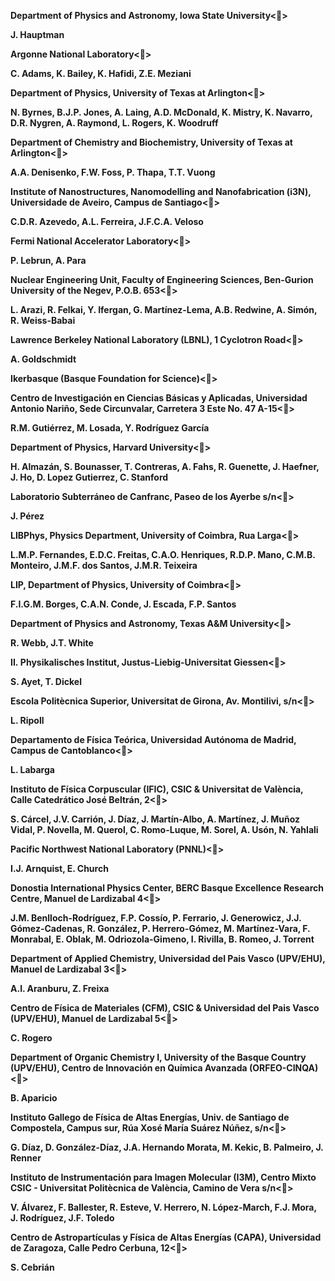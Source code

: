 <b>Department of Physics and Astronomy, Iowa State University<>

J. Hauptman

  
<b>Argonne National Laboratory<>

C. Adams, K. Bailey, K. Hafidi, Z.E. Meziani

  
<b>Department of Physics, University of Texas at Arlington<>

N. Byrnes, B.J.P. Jones, A. Laing, A.D. McDonald, K. Mistry, K. Navarro, D.R. Nygren, A. Raymond, L. Rogers, K. Woodruff

  
<b>Department of Chemistry and Biochemistry, University of Texas at Arlington<>

A.A. Denisenko, F.W. Foss, P. Thapa, T.T. Vuong

  
<b>Institute of Nanostructures, Nanomodelling and Nanofabrication (i3N), Universidade de Aveiro, Campus de Santiago<>

C.D.R. Azevedo, A.L. Ferreira, J.F.C.A. Veloso

  
<b>Fermi National Accelerator Laboratory<>

P. Lebrun, A. Para

  
<b>Nuclear Engineering Unit, Faculty of Engineering Sciences, Ben-Gurion University of the Negev, P.O.B. 653<>

L. Arazi, R. Felkai, Y. Ifergan, G. Martínez-Lema, A.B. Redwine, A. Simón, R. Weiss-Babai

  
<b>Lawrence Berkeley National Laboratory (LBNL), 1 Cyclotron Road<>

A. Goldschmidt

  
<b>Ikerbasque (Basque Foundation for Science)<>

  
<b>Centro de Investigación en Ciencias Básicas y Aplicadas, Universidad Antonio Nariño, Sede Circunvalar, Carretera 3 Este No. 47 A-15<>

R.M. Gutiérrez, M. Losada, Y. Rodríguez García

  
<b>Department of Physics, Harvard University<>

H. Almazán, S. Bounasser, T. Contreras, A. Fahs, R. Guenette, J. Haefner, J. Ho, D. Lopez Gutierrez, C. Stanford

  
<b>Laboratorio Subterráneo de Canfranc, Paseo de los Ayerbe s/n<>

J. Pérez

  
<b>LIBPhys, Physics Department, University of Coimbra, Rua Larga<>

L.M.P. Fernandes, E.D.C. Freitas, C.A.O. Henriques, R.D.P. Mano, C.M.B. Monteiro, J.M.F. dos Santos, J.M.R. Teixeira

  
<b>LIP, Department of Physics, University of Coimbra<>

F.I.G.M. Borges, C.A.N. Conde, J. Escada, F.P. Santos

  
<b>Department of Physics and Astronomy, Texas A&M University<>

R. Webb, J.T. White

  
<b>II. Physikalisches Institut, Justus-Liebig-Universitat Giessen<>

S. Ayet, T. Dickel

  
<b>Escola Politècnica Superior, Universitat de Girona, Av. Montilivi, s/n<>

L. Ripoll

  
<b>Departamento de Física Teórica, Universidad Autónoma de Madrid, Campus de Cantoblanco<>

L. Labarga

  
<b>Instituto de Física Corpuscular (IFIC), CSIC & Universitat de València, Calle Catedrático José Beltrán, 2<>

S. Cárcel, J.V. Carrión, J. Díaz, J. Martín-Albo, A. Martínez, J. Muñoz Vidal, P. Novella, M. Querol, C. Romo-Luque, M. Sorel, A. Usón, N. Yahlali

  
<b>Pacific Northwest National Laboratory (PNNL)<>

I.J. Arnquist, E. Church

  
<b>Donostia International Physics Center, BERC Basque Excellence Research Centre, Manuel de Lardizabal 4<>

J.M. Benlloch-Rodríguez, F.P. Cossío, P. Ferrario, J. Generowicz, J.J. Gómez-Cadenas, R. González, P. Herrero-Gómez, M. Martínez-Vara, F. Monrabal, E. Oblak, M. Odriozola-Gimeno, I. Rivilla, B. Romeo, J. Torrent

  
<b>Department of Applied Chemistry, Universidad del Pais Vasco (UPV/EHU), Manuel de Lardizabal 3<>

A.I. Aranburu, Z. Freixa

  
<b>Centro de Física de Materiales (CFM), CSIC & Universidad del Pais Vasco (UPV/EHU), Manuel de Lardizabal 5<>

C. Rogero

  
<b>Department of Organic Chemistry I, University of the Basque Country (UPV/EHU), Centro de Innovación en Química Avanzada (ORFEO-CINQA)<>

B. Aparicio

  
<b>Instituto Gallego de Física de Altas Energías, Univ. de Santiago de Compostela, Campus sur, Rúa Xosé María Suárez Núñez, s/n<>

G. Díaz, D. González-Díaz, J.A. Hernando Morata, M. Kekic, B. Palmeiro, J. Renner

  
<b>Instituto de Instrumentación para Imagen Molecular (I3M), Centro Mixto CSIC - Universitat Politècnica de València, Camino de Vera s/n<>

V. Álvarez, F. Ballester, R. Esteve, V. Herrero, N. López-March, F.J. Mora, J. Rodríguez, J.F. Toledo

  
<b>Centro de Astropartículas y Física de Altas Energías (CAPA), Universidad de Zaragoza, Calle Pedro Cerbuna, 12<>

S. Cebrián

  
